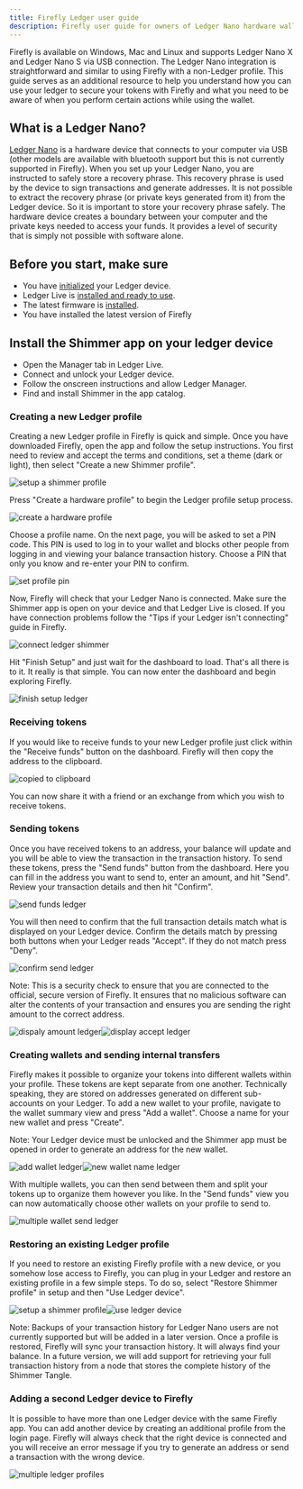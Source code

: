 ```yaml
---
title: Firefly Ledger user guide
description: Firefly user guide for owners of Ledger Nano hardware wallets
---
```


Firefly is available on Windows, Mac and Linux and supports Ledger Nano X and Ledger Nano S via USB connection. The Ledger Nano integration is straightforward and similar to using Firefly with a non-Ledger profile. This guide serves as an additional resource to help you understand how you can use your ledger to secure your tokens with Firefly and what you need to be aware of when you perform certain actions while using the wallet.

## What is a Ledger Nano?

[Ledger Nano](https://www.ledger.com/) is a hardware device that connects to your computer via USB (other models are available with bluetooth support but this is not currently supported in Firefly). When you set up your Ledger Nano, you are instructed to safely store a recovery phrase. This recovery phrase is used by the device to sign transactions and generate addresses. It is not possible to extract the recovery phrase (or private keys generated from it) from the Ledger device. So it is important to store your recovery phrase safely. The hardware device creates a boundary between your computer and the private keys needed to access your funds. It provides a level of security that is simply not possible with software alone.

## Before you start, make sure

- You have [initialized](https://support.ledger.com/hc/en-us/articles/360000613793) your Ledger device.
- Ledger Live is [installed and ready to use](https://www.ledger.com/ledger-live/download).
- The latest firmware is [installed](https://support.ledger.com/hc/en-us/articles/360002731113).
- You have installed the latest version of Firefly

## Install the Shimmer app on your ledger device

- Open the Manager tab in Ledger Live.
- Connect and unlock your Ledger device.
- Follow the onscreen instructions and allow Ledger Manager.
- Find and install Shimmer in the app catalog.

### Creating a new Ledger profile

Creating a new Ledger profile in Firefly is quick and simple. Once you have downloaded Firefly, open the app and follow the setup instructions. You first need to review and accept the terms and conditions, set a theme (dark or light), then select "Create a new Shimmer profile".

![setup a shimmer profile](/img/learn/firefly/setup_a_shimmer_profile.png)

Press "Create a hardware profile" to begin the Ledger profile setup process.

![create a hardware profile](/img/learn/firefly/create_a_hardware_profile.png)

Choose a profile name. On the next page, you will be asked to set a PIN code. This PIN is used to log in to your wallet and blocks other people from logging in and viewing your balance transaction history. Choose a PIN that only you know and re-enter your PIN to confirm.

![set profile pin](/img/learn/firefly/set_profile_pin.png)

Now, Firefly will check that your Ledger Nano is connected. Make sure the Shimmer app is open on your device and that Ledger Live is closed. If you have connection problems follow the "Tips if your Ledger isn't connecting" guide in Firefly.

![connect ledger shimmer](/img/learn/firefly/connect_ledger_shimmer.png)

Hit "Finish Setup" and just wait for the dashboard to load. That's all there is to it. It really is that simple. You can now enter the dashboard and begin exploring Firefly.

![finish setup ledger](/img/learn/firefly/finish_setup_ledger.png)

### Receiving tokens

If you would like to receive funds to your new Ledger profile just click within the "Receive funds" button on the dashboard. Firefly will then copy the address to the clipboard.

![copied to clipboard](/img/learn/firefly/copied_to_clipboard.png)

You can now share it with a friend or an exchange from which you wish to receive tokens.

### Sending tokens

Once you have received tokens to an address, your balance will update and you will be able to view the transaction in the transaction history. To send these tokens, press the "Send funds" button from the dashboard. Here you can fill in the address you want to send to, enter an amount, and hit "Send". Review your transaction details and then hit "Confirm".

![send funds ledger](/img/learn/firefly/send_funds_ledger.png)

You will then need to confirm that the full transaction details match what is displayed on your Ledger device. Confirm the details match by pressing both buttons when your Ledger reads "Accept". If they do not match press "Deny".

![confirm send ledger](/img/learn/firefly/confirm_send_ledger.png)

Note: This is a security check to ensure that you are connected to the official, secure version of Firefly. It ensures that no malicious software can alter the contents of your transaction and ensures you are sending the right amount to the correct address.

![dispaly amount ledger](/img/learn/firefly/dispaly_amount_ledger.png)![display accept ledger](/img/learn/firefly/display_accept_ledger.png)

### Creating wallets and sending internal transfers

Firefly makes it possible to organize your tokens into different wallets within your profile. These tokens are kept separate from one another. Technically speaking, they are stored on addresses generated on different sub-accounts on your Ledger. To add a new wallet to your profile, navigate to the wallet summary view and press "Add a wallet". Choose a name for your new wallet and press "Create".

Note: Your Ledger device must be unlocked and the Shimmer app must be opened in order to generate an address for the new wallet.

![add wallet ledger](/img/learn/firefly/add_wallet_ledger.png)![new wallet name ledger](/img/learn/firefly/new_wallet_name_ledger.png)

With multiple wallets, you can then send between them and split your tokens up to organize them however you like. In the "Send funds" view you can now automatically choose other wallets on your profile to send to.

![multiple wallet send ledger](/img/learn/firefly/multiple_wallet_send_ledger.png)

### Restoring an existing Ledger profile

If you need to restore an existing Firefly profile with a new device, or you somehow lose access to Firefly, you can plug in your Ledger and restore an existing profile in a few simple steps. To do so, select "Restore Shimmer profile" in setup and then "Use Ledger device".

![setup a shimmer profile](/img/learn/firefly/setup_a_shimmer_profile.png)![use ledger device](/img/learn/firefly/use_ledger_device.png)

Note: Backups of your transaction history for Ledger Nano users are not currently supported but will be added in a later version. Once a profile is restored, Firefly will sync your transaction history. It will always find your balance. In a future version, we will add support for retrieving your full transaction history from a node that stores the complete history of the Shimmer Tangle.

### Adding a second Ledger device to Firefly

It is possible to have more than one Ledger device with the same Firefly app. You can add another device by creating an additional profile from the login page. Firefly will always check that the right device is connected and you will receive an error message if you try to generate an address or send a transaction with the wrong device.

![multiple ledger profiles](/img/learn/firefly/multiple_ledger_profiles.png)
